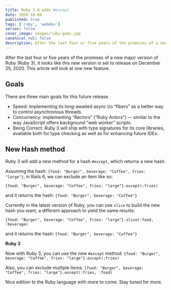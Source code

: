 ```yaml
---
title: Ruby 3.0 adds #except
date: 2020-10-04
published: true
tags: ['ruby', 'webdev']
series: false
cover_image: images/ruby-gems.jpg
canonical_rul: false
description: After the last four or five years of the promises of a new major version of Ruby (Ruby 3), it looks like this new version is set to release on December 25, 2020. This article will look at one new feature.
---
```

After the last four or five years of the promises of a new major version of Ruby (Ruby 3), it looks like this new version is set to release on December 25, 2020. This article will look at one new feature.

## Goals
There are three main goals for this future release.
- Speed: implementing its long-awaited async i/o “fibers” as a better way to control asynchronous threads.
- Concurrency: implementing “Ractors” (“Ruby Actors”) — similar to the way JavaScript offers background “web worker” scripts.
- Being Correct: Ruby 3 will ship with type signatures for its core libraries, available both for type checking as well as for enhancing future IDEs.

## New Hash method
Ruby 3 will add a new method for a hash `#except`, which returns a new hash.

Assuming the hash: `{food: "Burger", beverage: "Coffee", fries: "large"}`, in Rails 6, we can exclude an item like so:
```
{food: "Burger", beverage: "Coffee", fries: "large"}.except(:fries)
```
and it returns the hash: `{food: "Burger", beverage: "Coffee"}`

Currently in the latest version of Ruby, you can use `slice` to build the new hash you want, a different approach to yield the same results:
```
{food: "Burger", beverage: "Coffee", fries: "large"}.slice(:food, :beverage)
```
and it returns the hash: `{food: "Burger", beverage: "Coffee"}`

**Ruby 3**

Now with Ruby 3, you can use the new `#except` method: `{food: "Burger", beverage: "Coffee", fries: "large"}.except(:fries)`

Also, you can exclude mulitple items: `{food: "Burger", beverage: "Coffee", fries: "large"}.except(:fries, :food)`

Nice edition to the Ruby language with more to come. Stay tuned for more.




